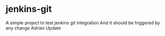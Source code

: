 # jenkins-git

A simple project to test jenkins git integration
And it should be triggered by any change
Adrian Update
